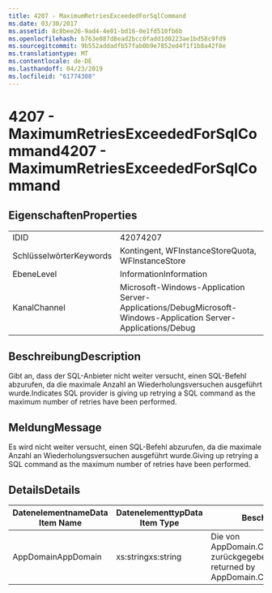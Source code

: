 ```yaml
---
title: 4207 - MaximumRetriesExceededForSqlCommand
ms.date: 03/30/2017
ms.assetid: 8c8bee26-9ad4-4e01-bd16-0e1fd510fb6b
ms.openlocfilehash: b763e087d8ead2bcc0fadd1d0223ae1bd58c9fd9
ms.sourcegitcommit: 9b552addadfb57fab0b9e7852ed4f1f1b8a42f8e
ms.translationtype: MT
ms.contentlocale: de-DE
ms.lasthandoff: 04/23/2019
ms.locfileid: "61774308"
---
```

# <a name="4207---maximumretriesexceededforsqlcommand"></a><span data-ttu-id="a20d9-102">4207 - MaximumRetriesExceededForSqlCommand</span><span class="sxs-lookup"><span data-stu-id="a20d9-102">4207 - MaximumRetriesExceededForSqlCommand</span></span>
## <a name="properties"></a><span data-ttu-id="a20d9-103">Eigenschaften</span><span class="sxs-lookup"><span data-stu-id="a20d9-103">Properties</span></span>  
  
|||  
|-|-|  
|<span data-ttu-id="a20d9-104">ID</span><span class="sxs-lookup"><span data-stu-id="a20d9-104">ID</span></span>|<span data-ttu-id="a20d9-105">4207</span><span class="sxs-lookup"><span data-stu-id="a20d9-105">4207</span></span>|  
|<span data-ttu-id="a20d9-106">Schlüsselwörter</span><span class="sxs-lookup"><span data-stu-id="a20d9-106">Keywords</span></span>|<span data-ttu-id="a20d9-107">Kontingent, WFInstanceStore</span><span class="sxs-lookup"><span data-stu-id="a20d9-107">Quota, WFInstanceStore</span></span>|  
|<span data-ttu-id="a20d9-108">Ebene</span><span class="sxs-lookup"><span data-stu-id="a20d9-108">Level</span></span>|<span data-ttu-id="a20d9-109">Information</span><span class="sxs-lookup"><span data-stu-id="a20d9-109">Information</span></span>|  
|<span data-ttu-id="a20d9-110">Kanal</span><span class="sxs-lookup"><span data-stu-id="a20d9-110">Channel</span></span>|<span data-ttu-id="a20d9-111">Microsoft-Windows-Application Server-Applications/Debug</span><span class="sxs-lookup"><span data-stu-id="a20d9-111">Microsoft-Windows-Application Server-Applications/Debug</span></span>|  
  
## <a name="description"></a><span data-ttu-id="a20d9-112">Beschreibung</span><span class="sxs-lookup"><span data-stu-id="a20d9-112">Description</span></span>  
 <span data-ttu-id="a20d9-113">Gibt an, dass der SQL-Anbieter nicht weiter versucht, einen SQL-Befehl abzurufen, da die maximale Anzahl an Wiederholungsversuchen ausgeführt wurde.</span><span class="sxs-lookup"><span data-stu-id="a20d9-113">Indicates SQL provider is giving up retrying a SQL command as the maximum number of retries have been performed.</span></span>  
  
## <a name="message"></a><span data-ttu-id="a20d9-114">Meldung</span><span class="sxs-lookup"><span data-stu-id="a20d9-114">Message</span></span>  
 <span data-ttu-id="a20d9-115">Es wird nicht weiter versucht, einen SQL-Befehl abzurufen, da die maximale Anzahl an Wiederholungsversuchen ausgeführt wurde.</span><span class="sxs-lookup"><span data-stu-id="a20d9-115">Giving up retrying a SQL command as the maximum number of retries have been performed.</span></span>  
  
## <a name="details"></a><span data-ttu-id="a20d9-116">Details</span><span class="sxs-lookup"><span data-stu-id="a20d9-116">Details</span></span>  
  
|<span data-ttu-id="a20d9-117">Datenelementname</span><span class="sxs-lookup"><span data-stu-id="a20d9-117">Data Item Name</span></span>|<span data-ttu-id="a20d9-118">Datenelementtyp</span><span class="sxs-lookup"><span data-stu-id="a20d9-118">Data Item Type</span></span>|<span data-ttu-id="a20d9-119">Beschreibung</span><span class="sxs-lookup"><span data-stu-id="a20d9-119">Description</span></span>|  
|--------------------|--------------------|-----------------|  
|<span data-ttu-id="a20d9-120">AppDomain</span><span class="sxs-lookup"><span data-stu-id="a20d9-120">AppDomain</span></span>|<span data-ttu-id="a20d9-121">xs:string</span><span class="sxs-lookup"><span data-stu-id="a20d9-121">xs:string</span></span>|<span data-ttu-id="a20d9-122">Die von AppDomain.CurrentDomain.FriendlyName zurückgegebene Zeichenfolge.</span><span class="sxs-lookup"><span data-stu-id="a20d9-122">The string returned by AppDomain.CurrentDomain.FriendlyName.</span></span>|
